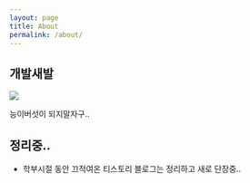 ```yaml
---
layout: page
title: About
permalink: /about/
---
```




## 개발새발

<img src = "/img/candoit.png" class="middle-image"/>

능이버섯이 되지말자구..



## 정리중..

- 학부시절 동안 끄적여온 티스토리 블로그는 정리하고 새로 단장중..